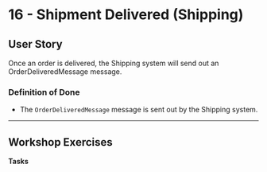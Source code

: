 # 16 - Shipment Delivered (Shipping)

## User Story
Once an order is delivered, the Shipping system will send out an OrderDeliveredMessage message.

### Definition of Done
* The `OrderDeliveredMessage` message is sent out by the Shipping system.

---

## Workshop Exercises

**Tasks**
